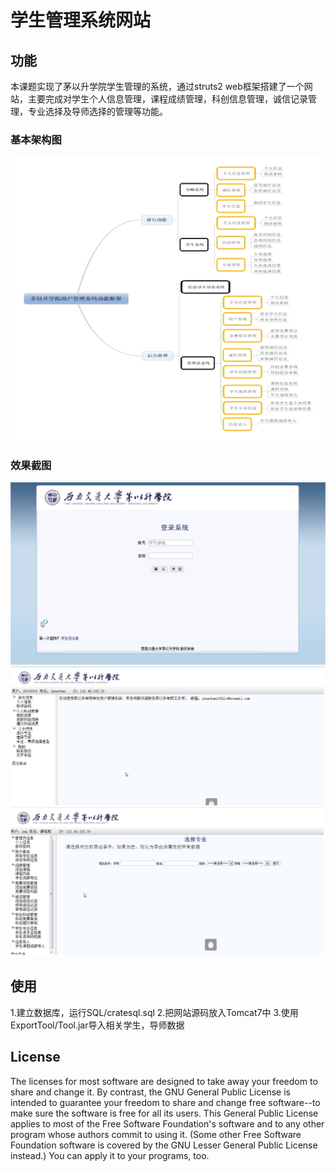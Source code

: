 # 学生管理系统网站 #

## 功能 ##
本课题实现了茅以升学院学生管理的系统，通过struts2 web框架搭建了一个网站，主要完成对学生个人信息管理，课程成绩管理，科创信息管理，诚信记录管理，专业选择及导师选择的管理等功能。 

### 基本架构图 ###
![Alt text](sample1.png "基本框架图")

### 效果截图 ###
![Alt Login](login.jpg "登陆界面")
![Alt Stu](stu.jpg "学生主界面")
![Alt Admin](admin.jpg "管理员主界面") 

## 使用 ##
1.建立数据库，运行SQL/cratesql.sql
2.把网站源码放入Tomcat7中
3.使用ExportTool/Tool.jar导入相关学生，导师数据

## License ##
The licenses for most software are designed to take away your
freedom to share and change it.  By contrast, the GNU General Public
License is intended to guarantee your freedom to share and change free
software--to make sure the software is free for all its users.  This
General Public License applies to most of the Free Software
Foundation's software and to any other program whose authors commit to
using it.  (Some other Free Software Foundation software is covered by
the GNU Lesser General Public License instead.)  You can apply it to
your programs, too.

